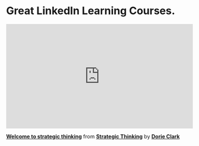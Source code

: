 <h1>Great LinkedIn Learning Courses.</h1>

<div style="position:relative;height:0;padding-bottom:56.25%"><iframe width="640" height="360" src="https://www.linkedin.com/learning/embed/strategic-thinking/welcome-to-strategic-thinking?autoplay=false&claim=AQF_i9SlHQStNAAAAYKwX7hPysbKBP03jvqVld_E-kESmYS4PyWnNlhTPcNSZ-yC_a8_zbEzEKwm-Hz14RDvCV-hjNHJvUnwQSiXSaruOgzO7ukHal-3iEl9S61ni5ekVzvbnlsXBg13lOZ2-ZjSsW4Hgz2jGwdKzguxNyCcz6ZOtuXdddD8DMZzfprhDcppVdsMlxowYgXTO0cUNMJ3--yzgaH8W6AhiswmGMx31PXvVfVfEWu-WCcU-OvMnNR2gh_IZ-dkMD6TL0RKFA3_ngV2_yju9U4s1YJLTsPfjzEHtIsZYdAQsyvSTdepgKn5PLBR0CAsopgKYCCbyqW9bESOXGMGa3tbirBUlfW0V4lxBoCD2eFp8f66G3xP6bVGWTw0-L6ea9EJe5jua0HeKTACKSZT5ZpeUFoD1iDMGWiKq4oW9iTn0VdkU7jSS-t3mHcc0xlX3pOZWAnAI9-DXv_fseCVN0jlr2AxFIXpN6cwoyLwvkFZUovt__OCFaiTE7EuaecaMOtR-dSoiW9TAviuJQuIN417QbPh9eoS6M9PMLFDKa4Glwr4yQONSvVdx6iMJfWKGi80q1k7AJfwR2jDh_w4Twf2Ete7u3CHrMIw35rEmjtmbkL7zBedvDqgaC7Gv42QJ5N29QLouLVmZu8s8H52z_jQ6IxiPvicVy4TFlJG2bkg_NnmmC8B5_mfY4SQEIxW_7o3ADMkV92EnjiyrD9RyyqRwFtvgwdbalfmv52VaBPQbOmmVwiekQ8imbiNOU-QJDjdzXLVoiR2-QAHxxnzFgN_zzoQcbKV8RlTtw30jNRwqd8KqRSD9yHckvXfJdxQHVPa3kuAuYMqT-r4mAn8q1OrhPE0wnc1cWDCOa1i0D-_pFAucr9k35uSMOJQJgSCQN3_bdLHHONbBiZwa5Y5elslczuPrGwJFsEY8UapWo0iFU-v3x4kjP35v0DN_RFS5aWOncqvYrbIAgZUjXWQz3C-QmVMo8DkRuF4wtF98rDajDSzLVGV7mBvruBGx7OYzcIdNEC9VbXx6uwfW8VxD_2hdY1pAjtbaJXtqE4FQ7Y01fFlmHj_S1fv35MIHDTYDS-aOWJLmeDDW9-SHK4V3ZO1GfK-8oVQtE_0CGCDtvCXZvK8V_b-5aWT-5KllzqcAcIYrX0u5-jYUgB2ioHh53GHrAVhklctP-FHABBFtUc&lipi=urn%3Ali%3Apage%3Ad_learning_content%3BT6PZmhdjTOyN0Gj4jQo1MA%3D%3D&licu" mozallowfullscreen="true" webkitallowfullscreen="true" allowfullscreen="true" frameborder="0" style="position:absolute;width:100%;height:100%;left:0"></iframe></div><p><strong><a href="https://www.linkedin.com/learning/strategic-thinking/welcome-to-strategic-thinking?trk=embed_lil">Welcome to strategic thinking</a></strong> from <strong><a href="https://www.linkedin.com/learning/strategic-thinking?trk=embed_lil">Strategic Thinking</a></strong> by <strong><a href="https://www.linkedin.com/learning/instructors/dorie-clark?trk=embed_lil">Dorie Clark</a></strong></p>
